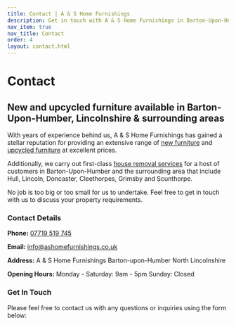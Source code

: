 ```yaml
---
title: Contact | A & S Home Furnishings
description: Get in touch with A & S Home Furnishings in Barton-Upon-Humber
nav_item: true
nav_title: Contact
order: 4
layout: contact.html
---
```


# Contact

## New and upcycled furniture available in Barton-Upon-Humber, Lincolnshire & surrounding areas

With years of experience behind us, A & S Home Furnishings has gained a stellar reputation for providing an extensive range of [new furniture](/new-furniture/) and [upcycled furniture](/upcycled-and-pre-loved-furniture/) at excellent prices.

Additionally, we carry out first-class [house removal services](/house-removals/) for a host of customers in Barton-Upon-Humber and the surrounding area that include Hull, Lincoln, Doncaster, Cleethorpes, Grimsby and Scunthorpe.

No job is too big or too small for us to undertake. Feel free to get in touch with us to discuss your property requirements.

### Contact Details

**Phone:** [07719 519 745](tel:07719519745)

**Email:** info@ashomefurnishings.co.uk

**Address:**
A & S Home Furnishings
Barton-upon-Humber
North Lincolnshire

**Opening Hours:**
Monday - Saturday: 9am - 5pm
Sunday: Closed

### Get In Touch

Please feel free to contact us with any questions or inquiries using the form below:
